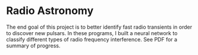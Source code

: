 # Radio Astronomy
The end goal of this project is to better identify fast radio transients in order to discover new pulsars. In these programs, I built a neural network to classify different types of radio frequency interference. See PDF for a summary of progress.
